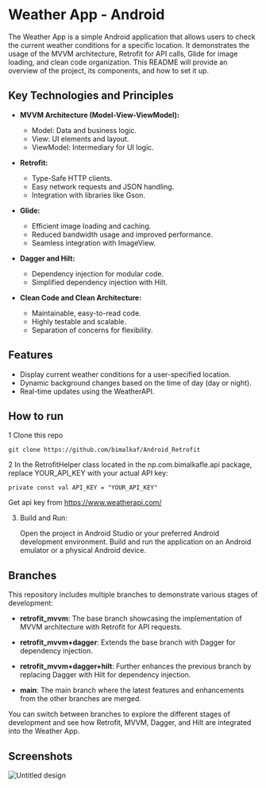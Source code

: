 # Weather App - Android


The Weather App is a simple Android application that allows users to check the current weather conditions for a specific location. It demonstrates the usage of the MVVM architecture, Retrofit for API calls, Glide for image loading, and clean code organization. This README will provide an overview of the project, its components, and how to set it up.


## Key Technologies and Principles

- **MVVM Architecture (Model-View-ViewModel):**
  - Model: Data and business logic.
  - View: UI elements and layout.
  - ViewModel: Intermediary for UI logic.

- **Retrofit:**
  - Type-Safe HTTP clients.
  - Easy network requests and JSON handling.
  - Integration with libraries like Gson.

- **Glide:**
  - Efficient image loading and caching.
  - Reduced bandwidth usage and improved performance.
  - Seamless integration with ImageView.

- **Dagger and Hilt:**
  - Dependency injection for modular code.
  - Simplified dependency injection with Hilt.

- **Clean Code and Clean Architecture:**
  - Maintainable, easy-to-read code.
  - Highly testable and scalable.
  - Separation of concerns for flexibility.


## Features

- Display current weather conditions for a user-specified location.
- Dynamic background changes based on the time of day (day or night).
- Real-time updates using the WeatherAPI.

## How to run 
1 Clone this repo 

`git clone https://github.com/bimalkaf/Android_Retrofit`

2 In the RetrofitHelper class located in the np.com.bimalkafle.api package, replace YOUR_API_KEY with your actual API key:

`private const val API_KEY = "YOUR_API_KEY"`

Get api key from https://www.weatherapi.com/

3. Build and Run:
   
   Open the project in Android Studio or your preferred Android development environment. Build and run the application on an Android emulator or a physical Android device.

## Branches

This repository includes multiple branches to demonstrate various stages of development:

- **retrofit_mvvm**: The base branch showcasing the implementation of MVVM architecture with Retrofit for API requests.
  
- **retrofit_mvvm+dagger**: Extends the base branch with Dagger for dependency injection.
  
- **retrofit_mvvm+dagger+hilt**: Further enhances the previous branch by replacing Dagger with Hilt for dependency injection.

- **main**: The main branch where the latest features and enhancements from the other branches are merged.

You can switch between branches to explore the different stages of development and see how Retrofit, MVVM, Dagger, and Hilt are integrated into the Weather App.


## Screenshots

![Untitled design](https://github.com/bimalkaf/Android_Retrofit/assets/60041910/b63a1f88-88f4-441c-bad4-a928b3451f1c)


